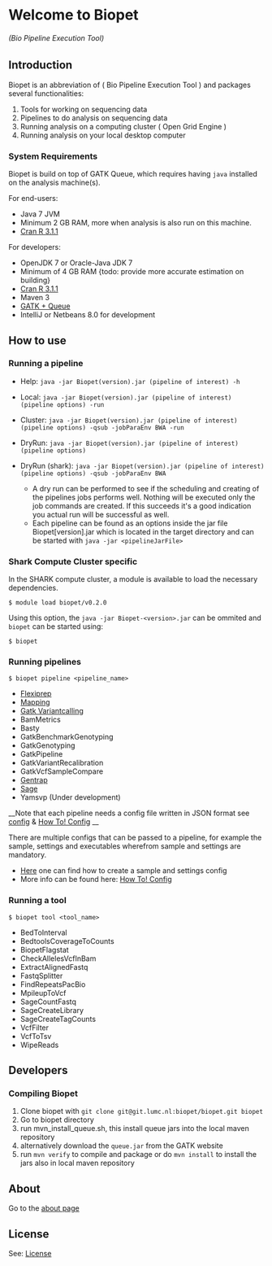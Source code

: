 # Welcome to Biopet
###### (Bio Pipeline Execution Tool)

## Introduction

Biopet is an abbreviation of ( Bio Pipeline Execution Tool ) and packages several functionalities:

 1. Tools for working on sequencing data
 1. Pipelines to do analysis on sequencing data
 1. Running analysis on a computing cluster ( Open Grid Engine )
 1. Running analysis on your local desktop computer

### System Requirements

Biopet is build on top of GATK Queue, which requires having `java` installed on the analysis machine(s).

For end-users:

 * Java 7 JVM
 * Minimum 2 GB RAM, more when analysis is also run on this machine.
 * [Cran R 3.1.1](http://cran.r-project.org/)

For developers:

 * OpenJDK 7 or Oracle-Java JDK 7
 * Minimum of 4 GB RAM {todo: provide more accurate estimation on building}
 * [Cran R 3.1.1](http://cran.r-project.org/)
 * Maven 3
 * [GATK + Queue](https://www.broadinstitute.org/gatk/download)
 * IntelliJ or Netbeans 8.0 for development

## How to use

### Running a pipeline

- Help: `java -jar Biopet(version).jar (pipeline of interest) -h`
- Local: `java -jar Biopet(version).jar (pipeline of interest) (pipeline options) -run`
- Cluster: `java -jar Biopet(version).jar (pipeline of interest) (pipeline options) -qsub -jobParaEnv BWA -run`
- DryRun: `java -jar Biopet(version).jar (pipeline of interest) (pipeline options)` 
- DryRun (shark): `java -jar Biopet(version).jar (pipeline of interest) (pipeline options) -qsub -jobParaEnv BWA`

    - A dry run can be performed to see if the scheduling and creating of the pipelines jobs performs well. Nothing will be executed only the job commands are created. If this succeeds it's a good indication you actual run will be successful as well.
    - Each pipeline can be found as an options inside the jar file Biopet[version].jar which is located in the target directory and can be started with `java -jar <pipelineJarFile>`

### Shark Compute Cluster specific

In the SHARK compute cluster, a module is available to load the necessary dependencies.

    $ module load biopet/v0.2.0

Using this option, the `java -jar Biopet-<version>.jar` can be ommited and `biopet` can be started using:

    $ biopet



### Running pipelines

    $ biopet pipeline <pipeline_name>


- [Flexiprep](pipelines/flexiprep)
- [Mapping](pipelines/mapping)
- [Gatk Variantcalling](https://git.lumc.nl/biopet/biopet/wikis/GATK-Variantcalling-Pipeline)
- BamMetrics
- Basty
- GatkBenchmarkGenotyping
- GatkGenotyping
- GatkPipeline
- GatkVariantRecalibration
- GatkVcfSampleCompare
- [Gentrap](pipelines/gentrap)
- [Sage](pipelines/sage)
- Yamsvp (Under development)

__Note that each pipeline needs a config file written in JSON format see [config](config) & [How To! Config](https://git.lumc.nl/biopet/biopet/wikis/Config) __


There are multiple configs that can be passed to a pipeline, for example the sample, settings and executables wherefrom sample and settings are mandatory.

- [Here](config) one can find how to create a sample and settings config
- More info can be found here: [How To! Config](https://git.lumc.nl/biopet/biopet/wikis/Config)





### Running a tool

    $ biopet tool <tool_name>

  - BedToInterval
  - BedtoolsCoverageToCounts
  - BiopetFlagstat
  - CheckAllelesVcfInBam
  - ExtractAlignedFastq
  - FastqSplitter
  - FindRepeatsPacBio
  - MpileupToVcf
  - SageCountFastq
  - SageCreateLibrary
  - SageCreateTagCounts
  - VcfFilter
  - VcfToTsv
  - WipeReads



## Developers

### Compiling Biopet

1. Clone biopet with `git clone git@git.lumc.nl:biopet/biopet.git biopet`
2. Go to biopet directory
3. run mvn_install_queue.sh, this install queue jars into the local maven repository
4. alternatively download the `queue.jar` from the GATK website
5. run `mvn verify` to compile and package or do `mvn install` to install the jars also in local maven repository



## About 
Go to the [about page](about)

## License

See: [License](license)
